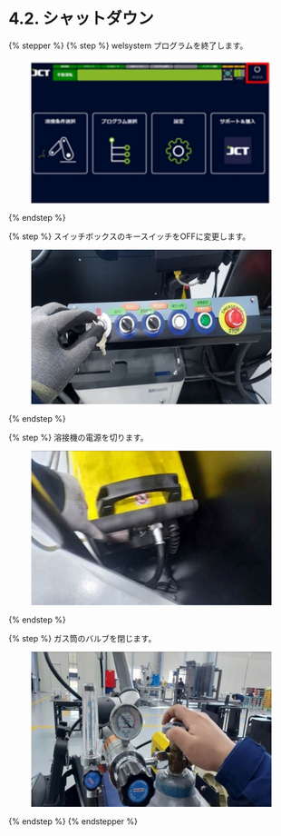 # 4.2. シャットダウン

{% stepper %}
{% step %}
welsystem プログラムを終了します。

<figure><img src="./img/off_1.jpg" alt=""><figcaption></figcaption></figure>
{% endstep %}

{% step %}
スイッチボックスのキースイッチをOFFに変更します。

<figure><img src="./img/off_2.jpg" alt=""><figcaption></figcaption></figure>
{% endstep %}

{% step %}
溶接機の電源を切ります。

<figure><img src="./img/off_3.jpg" alt=""><figcaption></figcaption></figure>
{% endstep %}

{% step %}
ガス筒のバルブを閉じます。

<figure><img src="./img/off_4.jpg" alt=""><figcaption></figcaption></figure>
{% endstep %}
{% endstepper %}
